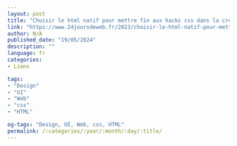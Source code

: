 ```yaml
---
layout: post
title: "Choisir le html natif pour mettre fin aux hacks css dans la création de formulaires"
link: "https://www.24joursdeweb.fr/2023/choisir-le-html-natif-pour-mettre-fin-aux-hacks-css-dans-la-creation-de-formulaires"
author: N/A
published_date: "19/05/2024"
description: ""
language: fr
categories:
- Liens

tags:
- "Design"
- "UI"
- "Web"
- "css"
- "HTML"

og-tags: "Design, UI, Web, css, HTML"
permalink: /:categories/:year/:month/:day/:title/
---
```

